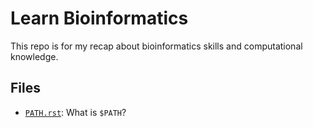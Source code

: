 # Learn Bioinformatics

This repo is for my recap about bioinformatics skills and computational knowledge. 

## Files

* [`PATH.rst`](https://github.com/Mira0507/learn_bioinformatics/blob/main/PATH.rst): What is `$PATH`?

